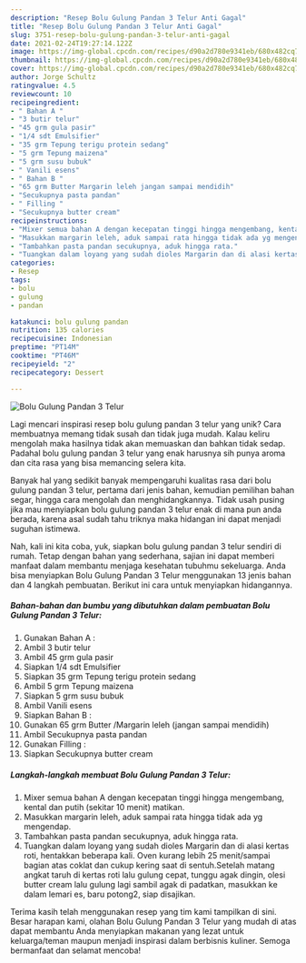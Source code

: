```yaml
---
description: "Resep Bolu Gulung Pandan 3 Telur Anti Gagal"
title: "Resep Bolu Gulung Pandan 3 Telur Anti Gagal"
slug: 3751-resep-bolu-gulung-pandan-3-telur-anti-gagal
date: 2021-02-24T19:27:14.122Z
image: https://img-global.cpcdn.com/recipes/d90a2d780e9341eb/680x482cq70/bolu-gulung-pandan-3-telur-foto-resep-utama.jpg
thumbnail: https://img-global.cpcdn.com/recipes/d90a2d780e9341eb/680x482cq70/bolu-gulung-pandan-3-telur-foto-resep-utama.jpg
cover: https://img-global.cpcdn.com/recipes/d90a2d780e9341eb/680x482cq70/bolu-gulung-pandan-3-telur-foto-resep-utama.jpg
author: Jorge Schultz
ratingvalue: 4.5
reviewcount: 10
recipeingredient:
- " Bahan A "
- "3 butir telur"
- "45 grm gula pasir"
- "1/4 sdt Emulsifier"
- "35 grm Tepung terigu protein sedang"
- "5 grm Tepung maizena"
- "5 grm susu bubuk"
- " Vanili esens"
- " Bahan B "
- "65 grm Butter Margarin leleh jangan sampai mendidih"
- "Secukupnya pasta pandan"
- " Filling "
- "Secukupnya butter cream"
recipeinstructions:
- "Mixer semua bahan A dengan kecepatan tinggi hingga mengembang, kental dan putih (sekitar 10 menit) matikan."
- "Masukkan margarin leleh, aduk sampai rata hingga tidak ada yg mengendap."
- "Tambahkan pasta pandan secukupnya, aduk hingga rata."
- "Tuangkan dalam loyang yang sudah dioles Margarin dan di alasi kertas roti, hentakkan beberapa kali. Oven kurang lebih 25 menit/sampai bagian atas coklat dan cukup kering saat di sentuh.Setelah matang angkat taruh di kertas roti lalu gulung cepat, tunggu agak dingin, olesi butter cream lalu gulung lagi sambil agak di padatkan, masukkan ke dalam lemari es, baru potong2, siap disajikan."
categories:
- Resep
tags:
- bolu
- gulung
- pandan

katakunci: bolu gulung pandan 
nutrition: 135 calories
recipecuisine: Indonesian
preptime: "PT14M"
cooktime: "PT46M"
recipeyield: "2"
recipecategory: Dessert

---
```



![Bolu Gulung Pandan 3 Telur](https://img-global.cpcdn.com/recipes/d90a2d780e9341eb/680x482cq70/bolu-gulung-pandan-3-telur-foto-resep-utama.jpg)

Lagi mencari inspirasi resep bolu gulung pandan 3 telur yang unik? Cara membuatnya memang tidak susah dan tidak juga mudah. Kalau keliru mengolah maka hasilnya tidak akan memuaskan dan bahkan tidak sedap. Padahal bolu gulung pandan 3 telur yang enak harusnya sih punya aroma dan cita rasa yang bisa memancing selera kita.

Banyak hal yang sedikit banyak mempengaruhi kualitas rasa dari bolu gulung pandan 3 telur, pertama dari jenis bahan, kemudian pemilihan bahan segar, hingga cara mengolah dan menghidangkannya. Tidak usah pusing jika mau menyiapkan bolu gulung pandan 3 telur enak di mana pun anda berada, karena asal sudah tahu triknya maka hidangan ini dapat menjadi suguhan istimewa.




Nah, kali ini kita coba, yuk, siapkan bolu gulung pandan 3 telur sendiri di rumah. Tetap dengan bahan yang sederhana, sajian ini dapat memberi manfaat dalam membantu menjaga kesehatan tubuhmu sekeluarga. Anda bisa menyiapkan Bolu Gulung Pandan 3 Telur menggunakan 13 jenis bahan dan 4 langkah pembuatan. Berikut ini cara untuk menyiapkan hidangannya.

<!--inarticleads1-->

##### Bahan-bahan dan bumbu yang dibutuhkan dalam pembuatan Bolu Gulung Pandan 3 Telur:

1. Gunakan  Bahan A :
1. Ambil 3 butir telur
1. Ambil 45 grm gula pasir
1. Siapkan 1/4 sdt Emulsifier
1. Siapkan 35 grm Tepung terigu protein sedang
1. Ambil 5 grm Tepung maizena
1. Siapkan 5 grm susu bubuk
1. Ambil  Vanili esens
1. Siapkan  Bahan B :
1. Gunakan 65 grm Butter /Margarin leleh (jangan sampai mendidih)
1. Ambil Secukupnya pasta pandan
1. Gunakan  Filling :
1. Siapkan Secukupnya butter cream




<!--inarticleads2-->

##### Langkah-langkah membuat Bolu Gulung Pandan 3 Telur:

1. Mixer semua bahan A dengan kecepatan tinggi hingga mengembang, kental dan putih (sekitar 10 menit) matikan.
1. Masukkan margarin leleh, aduk sampai rata hingga tidak ada yg mengendap.
1. Tambahkan pasta pandan secukupnya, aduk hingga rata.
1. Tuangkan dalam loyang yang sudah dioles Margarin dan di alasi kertas roti, hentakkan beberapa kali. Oven kurang lebih 25 menit/sampai bagian atas coklat dan cukup kering saat di sentuh.Setelah matang angkat taruh di kertas roti lalu gulung cepat, tunggu agak dingin, olesi butter cream lalu gulung lagi sambil agak di padatkan, masukkan ke dalam lemari es, baru potong2, siap disajikan.




Terima kasih telah menggunakan resep yang tim kami tampilkan di sini. Besar harapan kami, olahan Bolu Gulung Pandan 3 Telur yang mudah di atas dapat membantu Anda menyiapkan makanan yang lezat untuk keluarga/teman maupun menjadi inspirasi dalam berbisnis kuliner. Semoga bermanfaat dan selamat mencoba!
